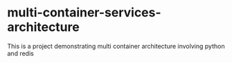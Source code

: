 # multi-container-services-architecture
This is a project demonstrating multi container architecture involving python and redis
